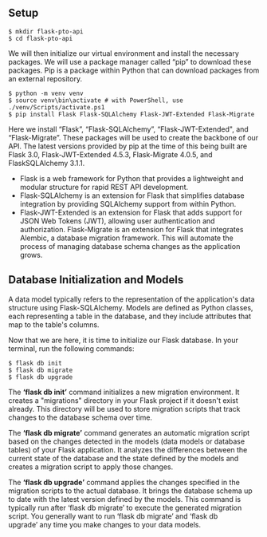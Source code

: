 
## Setup
```
$ mkdir flask-pto-api
$ cd flask-pto-api
```

We will then initialize our virtual environment and install the necessary packages. We will use a package manager called “pip” to download these packages. Pip is a package within Python that can download packages from an external repository.
```
$ python -m venv venv 
$ source venv\bin\activate # with PowerShell, use ./venv/Scripts/activate.ps1
$ pip install Flask Flask-SQLAlchemy Flask-JWT-Extended Flask-Migrate
```

Here we install “Flask”, “Flask-SQLAlchemy”, “Flask-JWT-Extended", and “Flask-Migrate”. These packages will be used to create the backbone of our API. The latest versions provided by pip at the time of this being built are Flask 3.0, Flask-JWT-Extended 4.5.3, Flask-Migrate 4.0.5, and FlaskSQLAlchemy 3.1.1.

* Flask is a web framework for Python that provides a lightweight and modular structure for rapid REST API development.
* Flask-SQLAlchemy is an extension for Flask that simplifies database integration by providing SQLAlchemy support from within Python.
* Flask-JWT-Extended is an extension for Flask that adds support for JSON Web Tokens (JWT), allowing user authentication and authorization. Flask-Migrate is an extension for Flask that integrates Alembic, a database migration framework. This will automate the process of managing database schema changes as the application grows. 

## Database Initialization and Models

A data model typically refers to the representation of the application's data structure using Flask-SQLAlchemy. Models are defined as Python classes, each representing a table in the database, and they include attributes that map to the table's columns. 

Now that we are here, it is time to initialize our Flask database. In your terminal, run the following commands:
```
$ flask db init
$ flask db migrate
$ flask db upgrade
```

The **‘flask db init’** command initializes a new migration environment. It creates a "migrations" directory in your Flask project if it doesn't exist already. This directory will be used to store migration scripts that track changes to the database schema over time. 

The **‘flask db migrate’** command generates an automatic migration script based on the changes detected in the models (data models or database tables) of your Flask application. It analyzes the differences between the current state of the database and the state defined by the models and creates a migration script to apply those changes. 

The **‘flask db upgrade’** command applies the changes specified in the migration scripts to the actual database. It brings the database schema up to date with the latest version defined by the models. This command is typically run after ‘flask db migrate’ to execute the generated migration script. You generally want to run ‘flask db migrate’ and ‘flask db upgrade’ any time you make changes to your data models.
